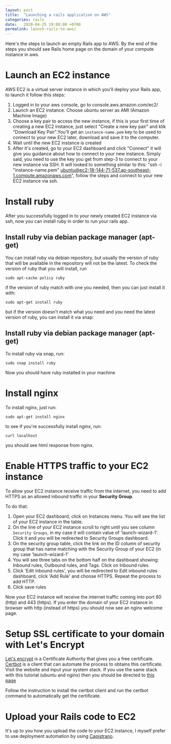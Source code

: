 ```yaml
---
layout: post
title:  "Launching a rails application on AWS"
categories: rails
date:   2020-04-25 19:00:00 +0700
permalink: launch-rails-to-aws/
---
```

Here's the steps to launch an empty Rails app to AWS. By the end of the steps you should see Rails home page on the domain of your compute instance in aws.

# Launch an EC2 instance
AWS EC2 is a virtual server instance in which you'll deploy your Rails app, to launch it follow this steps:

1. Logged in to your aws console, go to console.aws.amazon.com/ec2/
2. Launch an EC2 instance. Choose ubuntu server as AMI (Amazon Machine Image)
3. Choose a key pair to access the new instance, if this is your first time of creating a new EC2 instance, just select "Create a new key pair" and klik "Download Key Pair".You'll get an `instance-name.pem` key to be used to connect to your new EC2 later, download and save it to the computer.
4. Wait until the new EC2 instance is created
5. After it's created, go to your EC2 dashboard and click "Connect" it will give you guidance about how to connect to your new instance. Simply said, you need to use the key you get from step-3 to connect to your new instance via SSH. It will looked to something similar to this: "ssh -i "instance-name.pem" ubuntu@ec2-18-144-71-537.ap-southeast-1.compute.amazonaws.com", follow the steps and connect to your new EC2 instance via ssh.

# Install ruby
After you successfully logged in to your newly created EC2 instance via ssh, now you can install ruby in order to run your rails app. 

## Install ruby via debian package manager (apt-get)
You can install ruby via debian repository, but usually the version of ruby that will be available in the repository will not be the latest. To check the version of ruby that you will install, run

```
sudo apt-cache policy ruby
```

if the version of ruby match with one you needed, then you can just install it with:

```
sudo apt-get install ruby
```

but if the version doesn't match what you need and you need the latest version of ruby, you can install it via snap:

## Install ruby via debian package manager (apt-get)
To install ruby via snap, run:

```
sudo snap install ruby
```

Now you should have ruby installed in your machine

# Install nginx
To install nginx, just run:

```
sudo apt-get install nginx
```

to see if you're successfully install nginx, run:

```
curl localhost
```

you should see html response from nginx.

# Enable HTTPS traffic to your EC2 instance
To allow your EC2 instance receive traffic from the internet, you need to add HTTPS as an allowed inbound traffic in
your **Security Group**.

To do that:

1. Open your EC2 dashboard, click on Instances menu. You will see the list of your EC2 instance in the table.
2. On the line of your EC2 instance scroll to right until you see column `Security Groups`, in my case it will contain value of 'launch-wizard-1'.
   Click it and you will be redirected to Security Groups dashboard.
3. On the security group table, click the link on the ID column of security group that has name matching with the Security Group of your EC2 (in my case 'launch-wizard-1'
4. You will see three tabs on the bottom half on the dashboard showing: Inbound rules, Outbound rules, and Tags. Click on Inbound rules
5. Click 'Edit inbound rules', you will be redirected to Edit inbound rules dashboard, click 'Add Rule' and choose HTTPS. Repeat the process to add HTTP.
6. Click save rules

Now your EC2 instance will receive the internet traffic coming into port 80 (http) and 443 (https).
If you enter the domain of your EC2 instance in browser with http (instead of https) you should now see an nginx welcome page.

# Setup SSL certificate to your domain with Let's Encrypt
[Let's encrypt](https://letsencrypt.org/getting-started/) is a Certificate Authority that gives you a free certificate.
[Certbot](https://certbot.eff.org/) is a client that can automate the process to obtains this certificate.
Visit the website and input your system stack.
If you use the same stack with this tutorial (ubuntu and nginx) then you should be directed to [this page](https://certbot.eff.org/lets-encrypt/ubuntubionic-nginx)

Follow the instruction to install the certbot client and run the certbot command to automatically get the certificate.

# Upload your Rails code to EC2
It's up to you how you upload the code to your EC2 instance, I myself prefer to use deployment automation by using
[Capistrano](https://capistranorb.com/).
